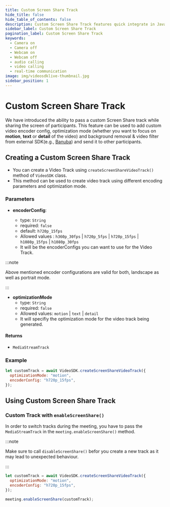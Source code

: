 ```yaml
---
title: Custom Screen Share Track
hide_title: false
hide_table_of_contents: false
description: Custom Screen Share Track features quick integrate in Javascript, React JS, Android, IOS, React Native, Flutter with Video SDK to add live video & audio conferencing to your applications.
sidebar_label: Custom Screen Share Track
pagination_label: Custom Screen Share Track
keywords:
  - Camera on
  - Camera off
  - Webcam on
  - Webcam off
  - audio calling
  - video calling
  - real-time communication
image: img/videosdklive-thumbnail.jpg
sidebar_position: 1
---
```


# Custom Screen Share Track

We have introduced the ability to pass a custom Screen Share track while sharing the screen of participants. This feature can be used to add custom video encoder config, optimization mode (whether you want to focus on **motion**, **text** or **detail** of the video) and background removal & video filter from external SDK(e.g., [Banuba](https://www.banuba.com/)) and send it to other participants.

## Creating a Custom Screen Share Track

- You can create a Video Track using `createScreenShareVideoTrack()` method of `VideoSDK` class.
- This method can be used to create video track using different encoding parameters and optimization mode.

### Parameters

- **encoderConfig**:

  - type: `String`
  - required: `false`
  - default: `h720p_15fps`
  - Allowed values : `h360p_30fps` | `h720p_5fps` | `h720p_15fps` | `h1080p_15fps` | `h1080p_30fps`  
  - It will be the encoderConfigs you can want to use for the Video Track.

:::note

Above mentioned encoder configurations are valid for both, landscape as well as portrait mode.

:::

- **optimizationMode**
  - type: `String`
  - required: `false`
  - Allowed values: `motion` | `text` | `detail`
  - It will specifiy the optimization mode for the video track being generated.

#### Returns

- `MediaStreamTrack`

### Example

```javascript
let customTrack = await VideoSDK.createScreenShareVideoTrack({
  optimizationMode: "motion",
  encoderConfig: "h720p_15fps",
});
```

## Using Custom Screen Share Track

### Custom Track with `enableScreenShare()`

In order to switch tracks during the meeting, you have to pass the `MediaStreamTrack` in the `meeting.enableScreenShare()` method.

:::note

Make sure to call `disableScreenShare()` befor you create a new track as it may lead to unexpected behaviour.

:::

```javascript
let customTrack = await VideoSDK.createScreenShareVideoTrack({
  optimizationMode: "motion",
  encoderConfig: "h720p_15fps",
});

meeting.enableScreenShare(customTrack);
```
